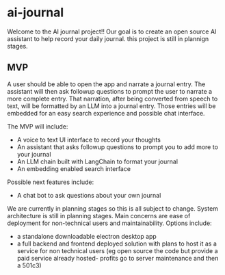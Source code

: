 # ai-journal
Welcome to the AI journal project!! Our goal is to create an open source AI assistant to help record your daily journal. this project is still in plannign stages.

## MVP
A user should be able to open the app and narrate a journal entry. The assistant will then ask followup questions to prompt the user to narrate a more complete entry. That narration, after being converted from speech to text, will be formatted by an LLM into a journal entry. Those entries will be embedded for an easy search experience and possible chat interface.

The MVP will include:
- A voice to text UI interface to record your thoughts
- An assistant that asks followup questions to prompt you to add more to your journal
- An LLM chain built with LangChain to format your journal
- An embedding enabled search interface

Possible next features include:
- A chat bot to ask questions about your own journal

We are currently in planning stages so this is all subject to change. System architecture is still in planning stages. Main concerns are ease of deployment for non-technical users and maintainability. Options include:
- a standalone downloadable electron desktop app
- a full backend and frontend deployed solution with plans to host it as a service for non technical users (eg open source the code but provide a paid service already hosted- profits go to server maintenance and then a 501c3)
